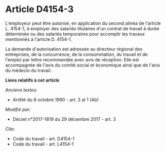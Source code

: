 # Article D4154-3

L'employeur peut être autorisé, en application du second alinéa de l'article L. 4154-1, à employer des salariés titulaires
d'un contrat de travail à durée déterminée ou des salariés temporaires pour accomplir les travaux mentionnés à l'article D.
4154-1. 

La demande d'autorisation est adressée au directeur régional des entreprises, de la concurrence, de la consommation, du
travail et de l'emploi par lettre recommandée avec avis de réception. Elle est accompagnée de l'avis du
comité social et économique ainsi que de l'avis du médecin du travail.

**Liens relatifs à cet article**

_Anciens textes_:

  - Arrêté du 8 octobre 1990 - art. 3 al 1 (Ab)

_Modifié par_:

  - Décret n°2017-1819 du 29 décembre 2017 - art. 3

_Cite_:

  - Code du travail - art. D4154-1
  - Code du travail - art. L4154-1
